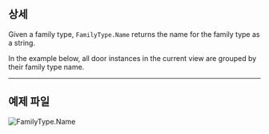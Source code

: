 ## 상세
Given a family type, `FamilyType.Name` returns the name for the family type as a string.

In the example below, all door instances in the current view are grouped by their family type name.
___
## 예제 파일

![FamilyType.Name](./Revit.Elements.FamilyType.Name_img.jpg)
